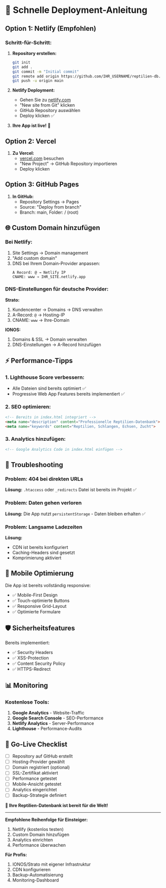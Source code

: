 
# 🚀 Schnelle Deployment-Anleitung

## Option 1: Netlify (Empfohlen)

### Schritt-für-Schritt:

1. **Repository erstellen:**
   ```bash
   git init
   git add .
   git commit -m "Initial commit"
   git remote add origin https://github.com/IHR_USERNAME/reptilien-db.git
   git push -u origin main
   ```

2. **Netlify Deployment:**
   - Gehen Sie zu [netlify.com](https://netlify.com)
   - "New site from Git" klicken
   - GitHub Repository auswählen
   - Deploy klicken ✅

3. **Ihre App ist live!** 🎉

## Option 2: Vercel

1. **Zu Vercel:**
   - [vercel.com](https://vercel.com) besuchen
   - "New Project" → GitHub Repository importieren
   - Deploy klicken

## Option 3: GitHub Pages

1. **In GitHub:**
   - Repository Settings → Pages
   - Source: "Deploy from branch"
   - Branch: main, Folder: / (root)

## 🌐 Custom Domain hinzufügen

### Bei Netlify:
1. Site Settings → Domain management
2. "Add custom domain"
3. DNS bei Ihrem Domain-Provider anpassen:
   ```
   A Record: @ → Netlify IP
   CNAME: www → IHR_SITE.netlify.app
   ```

### DNS-Einstellungen für deutsche Provider:

**Strato:**
1. Kundencenter → Domains → DNS verwalten
2. A-Record: `@` → Hosting-IP
3. CNAME: `www` → Ihre-Domain

**IONOS:**
1. Domains & SSL → Domain verwalten
2. DNS-Einstellungen → A-Record hinzufügen

## ⚡ Performance-Tipps

### 1. Lighthouse Score verbessern:
- Alle Dateien sind bereits optimiert ✅
- Progressive Web App Features bereits implementiert ✅

### 2. SEO optimieren:
```html
<!-- Bereits in index.html integriert -->
<meta name="description" content="Professionelle Reptilien-Datenbank">
<meta name="keywords" content="Reptilien, Schlangen, Echsen, Zucht">
```

### 3. Analytics hinzufügen:
```html
<!-- Google Analytics Code in index.html einfügen -->
```

## 🔧 Troubleshooting

### Problem: 404 bei direkten URLs
**Lösung:** `.htaccess` oder `_redirects` Datei ist bereits im Projekt ✅

### Problem: Daten gehen verloren
**Lösung:** Die App nutzt `persistentStorage` - Daten bleiben erhalten ✅

### Problem: Langsame Ladezeiten
**Lösung:** 
- CDN ist bereits konfiguriert
- Caching-Headers sind gesetzt
- Komprimierung aktiviert

## 📱 Mobile Optimierung

Die App ist bereits vollständig responsive:
- ✅ Mobile-First Design
- ✅ Touch-optimierte Buttons
- ✅ Responsive Grid-Layout
- ✅ Optimierte Formulare

## 🛡️ Sicherheitsfeatures

Bereits implementiert:
- ✅ Security Headers
- ✅ XSS-Protection
- ✅ Content Security Policy
- ✅ HTTPS-Redirect

## 📊 Monitoring

### Kostenlose Tools:
1. **Google Analytics** - Website-Traffic
2. **Google Search Console** - SEO-Performance
3. **Netlify Analytics** - Server-Performance
4. **Lighthouse** - Performance-Audits

## 🎯 Go-Live Checklist

- [ ] Repository auf GitHub erstellt
- [ ] Hosting-Provider gewählt
- [ ] Domain registriert (optional)
- [ ] SSL-Zertifikat aktiviert
- [ ] Performance getestet
- [ ] Mobile-Ansicht getestet
- [ ] Analytics eingerichtet
- [ ] Backup-Strategie definiert

**🚀 Ihre Reptilien-Datenbank ist bereit für die Welt!**

---

**Empfohlene Reihenfolge für Einsteiger:**
1. Netlify (kostenlos testen)
2. Custom Domain hinzufügen
3. Analytics einrichten
4. Performance überwachen

**Für Profis:**
1. IONOS/Strato mit eigener Infrastruktur
2. CDN konfigurieren
3. Backup-Automatisierung
4. Monitoring-Dashboard
